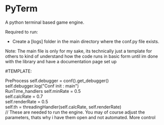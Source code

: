 # PyTerm
A python terminal based game engine.

Required to run:
  - Create a [logs] folder in the main directory where the conf.py file exists.

Note:
  The main file is only for my sake, its technically just a template for others to kind of understand how the code runs in basic form until im done with the library and have a documentation page set up

#TEMPLATE:

PreProcess
  self.debugger = conf().get_debugger()<br/>
  self.debugger.log("Conf init : main")<br/>
RunTime_handlers
  self.minRate    = 0.5<br/>
  self.calcRate   = 0.7<br/>
  self.renderRate = 0.5<br/>
  self.th = threadingHandler(self.calcRate, self.renderRate)<br/>
// These are needed to run the engine. You may of course adjust the parameters, thats why i have them open and not automated. More control
